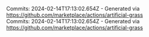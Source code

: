 Commits: 2024-02-14T17:13:02.654Z - Generated via https://github.com/marketplace/actions/artificial-grass
<br>
Commits: 2024-02-14T17:13:02.654Z - Generated via https://github.com/marketplace/actions/artificial-grass
<br>
